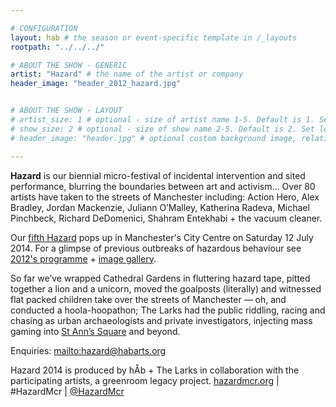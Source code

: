 ```yaml
---

# CONFIGURATION
layout: hab # the season or event-specific template in /_layouts
rootpath: "../../../"

# ABOUT THE SHOW - GENERIC
artist: "Hazard" # the name of the artist or company
header_image: "header_2012_hazard.jpg"   


# ABOUT THE SHOW - LAYOUT
# artist_size: 1 # optional - size of artist name 1-5. Default is 1. Set longer names to lower values
# show_size: 2 # optional - size of show name 2-5. Default is 2. Set longer names to lower values
# header_image: "header.jpg" # optional custom background image, relative to current page

---         
```

**Hazard** is our biennial micro-festival of incidental intervention and sited performance, blurring the boundaries between art and activism… Over 80 artists have taken to the streets of Manchester including: Action Hero, Alex Bradley, Jordan Mackenzie, Juliann O’Malley, Katherina Radeva, Michael Pinchbeck, Richard DeDomenici, Shahram Entekhabi + the vacuum cleaner.        
        
Our [fifth Hazard](/current/2014-hazard) pops up in Manchester's City Centre on Saturday 12 July 2014. For a glimpse of previous outbreaks of hazardous behaviour see [2012's programme](/archive/2012-hazard) + [image gallery](/galleries/2012-hazard).         
              
So far we’ve wrapped Cathedral Gardens in fluttering hazard tape, pitted together a lion and a unicorn, moved the goalposts (literally) and witnessed flat packed children take over the streets of Manchester — oh, and conducted a hoola-hoopathon; The Larks had the public riddling, racing and chasing as urban archaeologists and private investigators, injecting mass gaming into [St Ann’s Square](http://www.google.co.uk/maps/place/St.+Ann's+Church/@53.481784,-2.245663,3a,75y,218.69h,90t/data=!3m4!1e1!3m2!1syYuOT36eMUL4WFAfihEJIg!2e0!4m2!3m1!1s0x487bb1c3df375453:0x799439d91859d49d!6m1!1e1) and beyond.       
                 
Enquiries: <mailto:hazard@habarts.org>       
          
Hazard 2014 is produced by hÅb + The Larks in collaboration with the participating artists, a greenroom legacy project. [hazardmcr.org](http://hazardmcr.org) | #HazardMcr | [@HazardMcr](https://twitter.com/HazardMcr)
